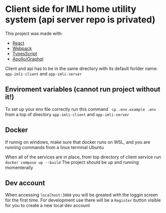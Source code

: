 # Client side for IMLI home utility system (api server repo is privated)

This project was made with:

* [React](https://react.dev/)
* [Webpack](https://webpack.js.org/)
* [TypesScript](https://github.com/microsoft/TypeScript)
* [Apollo/Graphql](https://www.apollographql.com/)

Client and api has to be in the same directory with its default forlder name: `app-imli-client` and `app-imli-server`

## Enviroment variables (cannot run project without it!)
To set up your env file correctly run this command ` cp .env.example .env` from a top of directory `app-imli-client` and `app-imli-server`

## Docker
If runnig on windows, make sure that docker runs on WSL, and you are running commands from a linux terminal Ubuntu

When all of the services are in place, from top directory of client service run `docker compose up --build`
The project should be up and running momenterally

## Dev account
When accessing `localhost:3000` you will be greated with the loggin screen for the first time.
For development use there will be a `Register` button visible for you to create a new local dev account
